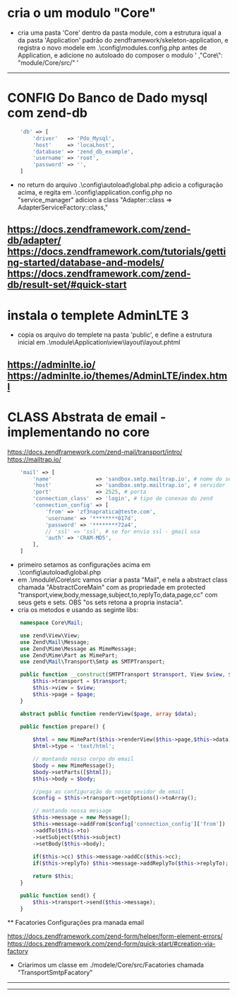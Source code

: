 # cria o um modulo "Core"
- cria  uma pasta 'Core' dentro da pasta module, com a estrutura iqual a da pasta 'Application' padrão do zendframework/skeleton-application,
  e registra o novo modele em  .\config\modules.config.php antes de Application, e adicione no autoloado do composer o modulo ' ,"Core\\": "module/Core/src/" '
---------------------------------------------------------------------------------------------------------------------------------------------------
# CONFIG Do Banco de Dado mysql com zend-db
```php
    'db' => [
        'driver'   => 'Pdo_Mysql',
        'host'     => 'locaLhost',
        'database' => 'zend_db_example',
        'username' => 'root',
        'password' => '',
    ]
```
- no return do arquivo .\config\autoload\global.php adicio a cofiguração acima, e regita em .\config\application.config.php no "service_manager"  adicion a class 
    "Adapter::class => AdapterServiceFactory::class,"

https://docs.zendframework.com/zend-db/adapter/
https://docs.zendframework.com/tutorials/getting-started/database-and-models/
https://docs.zendframework.com/zend-db/result-set/#quick-start
---------------------------------------------------------------------------------------------------------------------------------------------------
# instala o templete  AdminLTE 3 
- copia os arquivo do templete na pasta 'public', e define a estrutura inicial em .\module\Application\view\layout\layout.phtml

https://adminlte.io/
https://adminlte.io/themes/AdminLTE/index.html
---------------------------------------------------------------------------------------------------------------------------------------------------
# CLASS Abstrata de email - implementando no core
https://docs.zendframework.com/zend-mail/transport/intro/
https://mailtrap.io/

```php
    'mail' => [
        'name'              => 'sandbox.smtp.mailtrap.io', # nome do servidor
        'host'              => 'sandbox.smtp.mailtrap.io', # servidor
        'port'              => 2525, # porta
        'connection_class'  => 'login', # tipo de conexao do zend
        'connection_config' => [
            'from' => 'zf3napratica@teste.com',
            'username' => '********017d',
            'password' => '********72a4',
            // 'ssl' => 'ssl', # se for envio ssl - gmail usa
            'auth' => 'CRAM-MD5',
        ],
    ]
``` 

- primeiro setamos as configurações acima em .\config\autoload\global.php
- em .\module\Core\src vamos criar a pasta "Mail", e nela a abstract class chamada "AbstractCoreMain" com as propriedade em protected "transport,view,body,message,subject,to,replyTo,data,page,cc" com seus gets e sets. OBS "os sets retona a propria instacia".
- cria os metodos e usando as seginte libs:

```php
    namespace Core\Mail;

    use zend\View\View; 
    use Zend\Mail\Message;
    use Zend\Mime\Message as MimeMessage;
    use Zend\Mime\Part as MimePart;
    use zend\Mail\Transport\Smtp as SMTPTransport;

    public function __construct(SMTPTransport $transport, View $view, $page) { 
        $this->transport = $transport;
        $this->view = $view;
        $this->page = $page;
    }

    abstract public function renderView($page, array $data);

    public function prepare() {
        
        $html = new MimePart($this->renderView($this->page,$this->data));
        $html->type = 'text/html';

        // montando nosso corpo do email
        $body = new MimeMessage();
        $body->setParts([$html]);
        $this->body = $body;

        //pega as configuração do nosso sevidor de email
        $config = $this->transport->getOptions()->toArray();

        // montando nossa message
        $this->message = new Message();
        $this->message->addFrom($config['connection_config']['from'])
        ->addTo($this->to)
        ->setSubject($this->subject)
        ->setBody($this->body);
        
        if($this->cc) $this->message->addCc($this->cc);
        if($this->replyTo) $this->message->addReplyTo($this->replyTo);

        return $this;
    }

    public function send() {
        $this->transport->send($this->message);
    }

```

** Facatories Configurações pra manada email

https://docs.zendframework.com/zend-form/helper/form-element-errors/
https://docs.zendframework.com/zend-form/quick-start/#creation-via-factory

- Criarimos um classe em ./modele/Core/src/Facatories chamada "TransportSmtpFacatory"
---------------------------------------------------------------------------------------------------------------------------------------------------

---------------------------------------------------------------------------------------------------------------------------------------------------